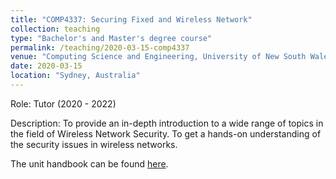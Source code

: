 ```yaml
---
title: "COMP4337: Securing Fixed and Wireless Network"
collection: teaching
type: "Bachelor's and Master's degree course"
permalink: /teaching/2020-03-15-comp4337
venue: "Computing Science and Engineering, University of New South Wales, Australia"
date: 2020-03-15
location: "Sydney, Australia"
---
```


Role: Tutor (2020 - 2022)

Description: To provide an in-depth introduction to a wide range of topics in the field of Wireless Network Security. To get a hands-on understanding of the security issues in wireless networks.

The unit handbook can be found [here](https://webcms3.cse.unsw.edu.au/COMP4337/21T1/outline).

